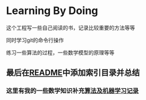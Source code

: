 # Learning By Doing

这个工程写一些自己阅读的书，记录比较重要的方法等等

同时学习git的命令行操作

练习一些算法的过程，一些数学模型的原理等等

## 最后在[README](./README.md)中添加索引目录并总结

### 这里有我的一些数学知识补充[算法及机器学习记录](https://github.com/NAVERON/Mathematical)

